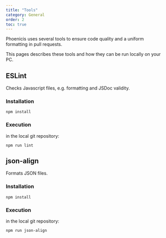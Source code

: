 ```yaml
---
title: "Tools"
category: General
order: 2
toc: true
---
```


Phoenicis uses several tools to ensure code quality and a uniform formatting in pull requests.

This pages describes these tools and how they can be run locally on your PC.

## ESLint
Checks Javascript files, e.g. formatting and JSDoc validity.

### Installation
```
npm install
```

### Execution
in the local git repository:
```
npm run lint
```
## json-align
Formats JSON files.
### Installation
```
npm install
```

### Execution
in the local git repository:
```
npm run json-align
```
